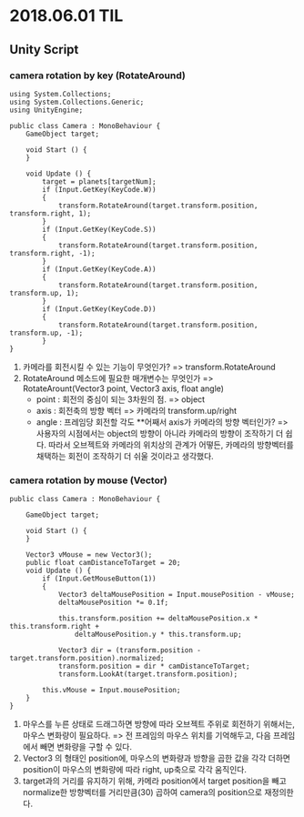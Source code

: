 # 2018.06.01 TIL
## Unity Script
### camera rotation by key (RotateAround)

```
using System.Collections;
using System.Collections.Generic;
using UnityEngine;

public class Camera : MonoBehaviour {
	GameObject target;

	void Start () { 
	}
	
	void Update () {
		target = planets[targetNum];
		if (Input.GetKey(KeyCode.W))
		{
			transform.RotateAround(target.transform.position, transform.right, 1);
		}
		if (Input.GetKey(KeyCode.S))
		{
			transform.RotateAround(target.transform.position, transform.right, -1);
		}
		if (Input.GetKey(KeyCode.A))
		{
			transform.RotateAround(target.transform.position, transform.up, 1);
		}
		if (Input.GetKey(KeyCode.D))
		{
			transform.RotateAround(target.transform.position, transform.up, -1);
		}
}
```
1. 카메라를 회전시킬 수 있는 기능이 무엇인가? => transform.RotateAround
2. RotateAround 메소드에 필요한 매개변수는 무엇인가 => RotateArount(Vector3 point, Vector3 axis, float angle)
	-	point : 회전의 중심이 되는 3차원의 점. => object
	-	axis : 회전축의 방향 벡터 => 카메라의 transform.up/right
	-	angle : 프레임당 회전할 각도
	**어째서 axis가 카메라의 방향 벡터인가? => 사용자의 시점에서는 object의 방향이 아니라 카메라의 방향이 조작하기 더 쉽다. 따라서 오브젝트와 카메라의 위치상의 관계가 어떻든, 카메라의 방향벡터를 채택하는 회전이 조작하기 더 쉬울 것이라고 생각했다.





### camera rotation by mouse (Vector)

```
public class Camera : MonoBehaviour {

	GameObject target;

	void Start () { 
	}

	Vector3 vMouse = new Vector3();
	public float camDistanceToTarget = 20;
	void Update () {
		if (Input.GetMouseButton(1))
		{
			Vector3 deltaMousePosition = Input.mousePosition - vMouse;
			deltaMousePosition *= 0.1f;

			this.transform.position += deltaMousePosition.x * this.transform.right + 
				deltaMousePosition.y * this.transform.up;
		
			Vector3 dir = (transform.position - target.transform.position).normalized;
			transform.position = dir * camDistanceToTarget;
			transform.LookAt(target.transform.position);

		this.vMouse = Input.mousePosition;
	}
}
```

1. 마우스를 누른 상태로 드래그하면 방향에 따라 오브젝트 주위로 회전하기 위해서는, 마우스 변화량이 필요하다. => 전 프레임의 마우스 위치를 기억해두고, 다음 프레임에서 빼면 변화량을 구할 수 있다.
2. Vector3 의 형태인 position에, 마우스의 변화량과 방향을 곱한 값을 각각 더하면 position이 마우스의 변화량에 따라 right, up축으로 각각 움직인다.
3. target과의 거리를 유지하기 위해, 카메라 position에서 target position을 빼고 normalize한 방향벡터를 거리만큼(30) 곱하여 camera의 position으로 재정의한다.